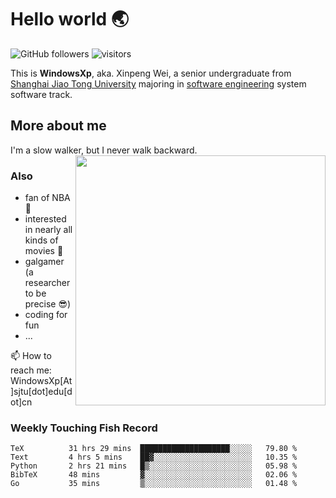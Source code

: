 <!--
**WindowsXp-Beta/WindowsXp-Beta** is a ✨ _special_ ✨ repository because its `README.md` (this file) appears on your GitHub profile.

Here are some ideas to get you started:

- 🔭 I’m currently working on ...
- 🌱 I’m currently learning ...
- 👯 I’m looking to collaborate on ...
- 🤔 I’m looking for help with ...
- 💬 Ask me about ...
- 📫 How to reach me: ...
- 😄 Pronouns: ...
- ⚡ Fun fact: ...
-->
# Hello world :earth_asia:

![GitHub followers](https://img.shields.io/github/followers/WindowsXp-Beta?style=social)
![visitors](https://visitor-badge.glitch.me/badge?page_id=WindowsXp-Beta)

This is **WindowsXp**, aka. Xinpeng Wei, a senior undergraduate from [Shanghai Jiao Tong University](http://en.sjtu.edu.cn/) majoring in [software engineering](http://www.se.sjtu.edu.cn/) system software track.

## More about me

I'm a slow walker, but I never walk backward.<img align='right' src='https://github-readme-stats.vercel.app/api/top-langs/?username=WindowsXp-Beta&layout=compact&hide=scss,hcl,Tcl&langs_count=5&theme=tokyonight' width='400px'>

### Also
- fan of NBA :basketball:
- interested in nearly all kinds of movies :movie_camera:
- galgamer (a researcher to be precise :sunglasses:)
- coding for fun
- ...

📫 How to reach me: WindowsXp[At]sjtu[dot]edu[dot]cn

### Weekly Touching Fish Record

<!--START_SECTION:waka-->

```text
TeX          31 hrs 29 mins  ████████████████████░░░░░   79.80 %
Text         4 hrs 5 mins    ██▓░░░░░░░░░░░░░░░░░░░░░░   10.35 %
Python       2 hrs 21 mins   █▒░░░░░░░░░░░░░░░░░░░░░░░   05.98 %
BibTeX       48 mins         ▓░░░░░░░░░░░░░░░░░░░░░░░░   02.06 %
Go           35 mins         ▒░░░░░░░░░░░░░░░░░░░░░░░░   01.48 %
```

<!--END_SECTION:waka-->
